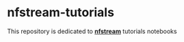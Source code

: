 # nfstream-tutorials
This repository is dedicated to [**nfstream**][repo] tutorials notebooks

[repo]: https://github.com/aouinizied/nfstream